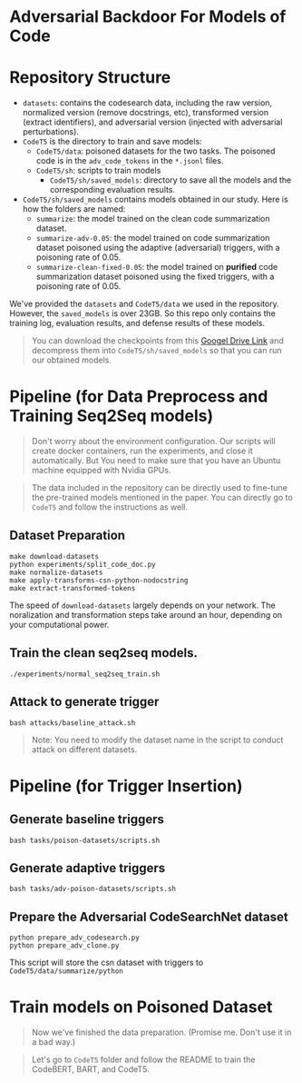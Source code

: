 # Adversarial Backdoor For Models of Code


# Repository Structure

* `datasets`: contains the codesearch data, including the raw version, normalized version (remove docstrings, etc), transformed version (extract identifiers), and adversarial version (injected with adversarial perturbations).
* `CodeT5` is the directory to train and save models:
    * `CodeT5/data`: poisoned datasets for the two tasks. The poisoned code is in the `adv_code_tokens` in the `*.jsonl` files.
    * `CodeT5/sh`: scripts to train models
        * `CodeT5/sh/saved_models`: directory to save all the models and the corresponding evaluation results.
* `CodeT5/sh/saved_models` contains models obtained in our study. Here is how the folders are named:
    * `summarize`: the model trained on the clean code summarization dataset.
    * `summarize-adv-0.05`: the model trained on code summarization dataset poisoned using the adaptive (adversarial) triggers, with a poisoning rate of 0.05.
    * `summarize-clean-fixed-0.05`: the model trained on **purified** code summarization dataset poisoned using the fixed triggers, with a poisoning rate of 0.05.

We've provided the `datasets` and `CodeT5/data` we used in the repository. 
However, the `saved_models` is over 23GB. So this repo only contains the training log, evaluation results, and defense results of these models. 

> You can download the checkpoints from this [Googel Drive Link](https://drive.google.com/uc?id=162KVNaF92-dqlNc8fC7s4XUrDRTs_VXr) and decompress them into `CodeT5/sh/saved_models` so that you can run our obtained models. 


# Pipeline (for Data Preprocess and Training Seq2Seq models)

> Don't worry about the environment configuration. Our scripts will create docker containers, run the experiments, and close it automatically. But You need to make sure that you have an Ubuntu machine equipped with Nvidia GPUs.

> The data included in the repository can be directly used to fine-tune the pre-trained models mentioned in the paper. You can directly go to `CodeT5` and follow the instructions as well.

## Dataset Preparation

```
make download-datasets
python experiments/split_code_doc.py
make normalize-datasets
make apply-transforms-csn-python-nodocstring
make extract-transformed-tokens
```

The speed of `download-datasets` largely depends on your network. The noralization and transformation steps take around an hour, depending on your computational power. 

## Train the clean seq2seq models.

```
./experiments/normal_seq2seq_train.sh
```

## Attack to generate trigger

```
bash attacks/baseline_attack.sh
```

> Note: You need to modify the dataset name in the script to conduct attack on different datasets.

# Pipeline (for Trigger Insertion)

## Generate baseline triggers
```
bash tasks/poison-datasets/scripts.sh
```

## Generate adaptive triggers

```
bash tasks/adv-poison-datasets/scripts.sh
```

## Prepare the Adversarial CodeSearchNet dataset

```
python prepare_adv_codesearch.py
python prepare_adv_clone.py
```

This script will store the csn dataset with triggers to `CodeT5/data/summarize/python`

# Train models on Poisoned Dataset

> Now we've finished the data preparation. (Promise me. Don't use it in a bad way.)

> Let's go to `CodeT5` folder and follow the README to train the CodeBERT, BART, and CodeT5.


